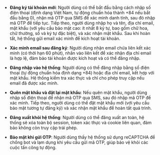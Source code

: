 -   **Đăng ký tài khoản mới**: Người dùng có thể bắt đầu bằng cách nhập số điện thoại (định dạng Việt Nam, tự động chuẩn hóa thành +84 nếu bắt đầu bằng 0), nhận mã OTP qua SMS để xác minh danh tính, sau đó nhập mã OTP để tiếp tục. Tiếp theo, người dùng nhập họ và tên, địa chỉ email, mật khẩu (với yêu cầu bảo mật cao: ít nhất 8 ký tự, bao gồm chữ hoa, chữ thường, số và ký tự đặc biệt), và xác nhận mật khẩu. Sau khi hoàn tất, hệ thống gửi email xác minh để kích hoạt tài khoản.

-   **Xác minh email sau đăng ký**: Người dùng nhận email chứa liên kết xác minh (có thời hạn 60 phút), nhấn vào liên kết để xác nhận địa chỉ email là hợp lệ, đảm bảo tài khoản được kích hoạt và có thể đăng nhập.

-   **Đăng nhập vào hệ thống**: Người dùng có thể đăng nhập bằng số điện thoại (tự động chuẩn hóa định dạng +84) hoặc địa chỉ email, kết hợp với mật khẩu. Hệ thống kiểm tra xác thực và chỉ cho phép truy cập nếu email đã được xác minh.

-   **Quên mật khẩu và đặt lại mật khẩu**: Nếu quên mật khẩu, người dùng nhập số điện thoại để nhận mã OTP qua SMS, sau đó nhập mã OTP để xác minh. Tiếp theo, người dùng có thể đặt mật khẩu mới (với yêu cầu bảo mật tương tự đăng ký) và xác nhận mật khẩu để hoàn tất quá trình.

-   **Đăng xuất khỏi hệ thống**: Người dùng có thể đăng xuất an toàn, hệ thống sẽ xóa toàn bộ session, token xác thực và cookie liên quan, đảm bảo không còn truy cập trái phép.

-   **Bảo mật khi gửi OTP**: Người dùng thấy hệ thống sử dụng reCAPTCHA để chống bot và lạm dụng khi yêu cầu gửi mã OTP, giúp bảo vệ khỏi các cuộc tấn công tự động.
